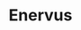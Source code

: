 ---
title: Enervus
description: 
bg_image: "/images/corporaterelations/sponsors/Enervus.jpg"
logo: "/images/corporaterelations/sponsors/Enervus.jpg"
layout: career-fair-company
subtitle: 
social:
  website: 'https://www.enverus.com/'
draft: true
---